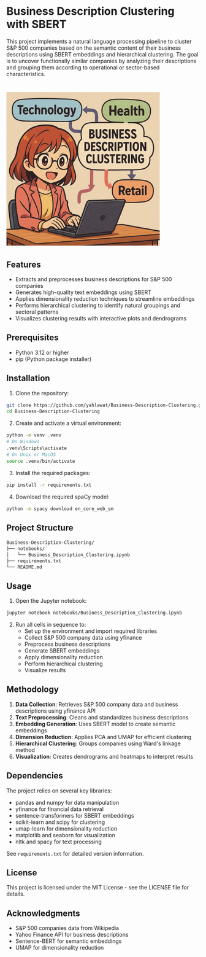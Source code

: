 # Business Description Clustering with SBERT

This project implements a natural language processing pipeline to cluster S&P 500 companies based on the semantic content of their business descriptions using SBERT embeddings and hierarchical clustering. The goal is to uncover functionally similar companies by analyzing their descriptions and grouping them according to operational or sector-based characteristics.

# <img src="./Images/image.png" alt="Business Description Clustering using NLP" width="400">

## Features

- Extracts and preprocesses business descriptions for S&P 500 companies
- Generates high-quality text embeddings using SBERT
- Applies dimensionality reduction techniques to streamline embeddings
- Performs hierarchical clustering to identify natural groupings and sectoral patterns
- Visualizes clustering results with interactive plots and dendrograms

## Prerequisites

- Python 3.12 or higher
- pip (Python package installer)

## Installation

1. Clone the repository:
```bash
git clone https://github.com/yahlawat/Business-Description-Clustering.git
cd Business-Description-Clustering
```

2. Create and activate a virtual environment:
```bash
python -m venv .venv
# On Windows
.venv\Scripts\activate
# On Unix or MacOS
source .venv/bin/activate
```

3. Install the required packages:
```bash
pip install -r requirements.txt
```

4. Download the required spaCy model:
```bash
python -m spacy download en_core_web_sm
```

## Project Structure

```
Business-Description-Clustering/
├── notebooks/
│   └── Business_Description_Clustering.ipynb
├── requirements.txt
└── README.md
```

## Usage

1. Open the Jupyter notebook:
```bash
jupyter notebook notebooks/Business_Description_Clustering.ipynb
```

2. Run all cells in sequence to:
   - Set up the environment and import required libraries
   - Collect S&P 500 company data using yfinance
   - Preprocess business descriptions
   - Generate SBERT embeddings
   - Apply dimensionality reduction
   - Perform hierarchical clustering
   - Visualize results

## Methodology

1. **Data Collection**: Retrieves S&P 500 company data and business descriptions using yfinance API
2. **Text Preprocessing**: Cleans and standardizes business descriptions
3. **Embedding Generation**: Uses SBERT model to create semantic embeddings
4. **Dimension Reduction**: Applies PCA and UMAP for efficient clustering
5. **Hierarchical Clustering**: Groups companies using Ward's linkage method
6. **Visualization**: Creates dendrograms and heatmaps to interpret results

## Dependencies

The project relies on several key libraries:
- pandas and numpy for data manipulation
- yfinance for financial data retrieval
- sentence-transformers for SBERT embeddings
- scikit-learn and scipy for clustering
- umap-learn for dimensionality reduction
- matplotlib and seaborn for visualization
- nltk and spacy for text processing

See `requirements.txt` for detailed version information.

## License

This project is licensed under the MIT License - see the LICENSE file for details.

## Acknowledgments

- S&P 500 companies data from Wikipedia
- Yahoo Finance API for business descriptions
- Sentence-BERT for semantic embeddings
- UMAP for dimensionality reduction 